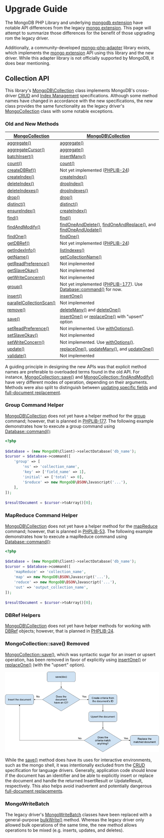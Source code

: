 # Upgrade Guide

The MongoDB PHP Library and underlying [mongodb extension][ext-mongodb] have
notable API differences from the legacy [mongo extension][ext-mongo]. This page
will attempt to summarize those differences for the benefit of those upgrading 
rom the legacy driver.

Additionally, a community-developed [mongo-php-adapter][adapter] library exists,
which implements the [mongo extension][ext-mongo] API using this library and the
new driver. While this adapter library is not officially supported by MongoDB,
it does bear mentioning.

[ext-mongo]: http://php.net/mongo
[ext-mongodb]: http://php.net/mongodb
[adapter]: https://github.com/alcaeus/mongo-php-adapter

## Collection API

This library's [MongoDB\Collection][collection] class implements MongoDB's
cross-driver [CRUD][crud-spec] and [Index Management][index-spec]
specifications. Although some method names have changed in accordance with the
new specifications, the new class provides the same functionality as the legacy
driver's [MongoCollection][mongocollection] class with some notable exceptions.

[collection]: classes/collection.md
[crud-spec]: https://github.com/mongodb/specifications/blob/master/source/crud/crud.rst
[index-spec]: https://github.com/mongodb/specifications/blob/master/source/index-management.rst
[mongocollection]: http://php.net/mongocollection

### Old and New Methods

| [MongoCollection][mongocollection] | [MongoDB\Collection][collection] |
| --- | --- |
| [aggregate()](http://php.net/manual/en/mongocollection.aggregate.php) | [aggregate()](classes/collection.md#aggregate) |
| [aggregateCursor()](http://php.net/manual/en/mongocollection.aggregatecursor.php) | [aggregate()](classes/collection.md#aggregate) |
| [batchInsert()](http://php.net/manual/en/mongocollection.batchinsert.php) | [insertMany()](classes/collection.md#insertmany) |
| [count()](http://php.net/manual/en/mongocollection.count.php) | [count()](classes/collection.md#count) |
| [createDBRef()](http://php.net/manual/en/mongocollection.createdbref.php) | Not yet implemented ([PHPLIB-24][jira-dbref]) |
| [createIndex()](http://php.net/manual/en/mongocollection.createindex.php) | [createIndex()](classes/collection.md#createindex) |
| [deleteIndex()](http://php.net/manual/en/mongocollection.deleteindex.php) | [dropIndex()](classes/collection.md#dropindex) |
| [deleteIndexes()](http://php.net/manual/en/mongocollection.deleteindexes.php) | [dropIndexes()](classes/collection.md#dropindexes) |
| [drop()](http://php.net/manual/en/mongocollection.drop.php) | [drop()](classes/collection.md#drop) |
| [distinct()](http://php.net/manual/en/mongocollection.distinct.php) | [distinct()](classes/collection.md#distinct) |
| [ensureIndex()](http://php.net/manual/en/mongocollection.ensureindex.php) | [createIndex()](classes/collection.md#createindex) |
| [find()](http://php.net/manual/en/mongocollection.find.php) | [find()](classes/collection.md#find) |
| [findAndModify()](http://php.net/manual/en/mongocollection.findandmodify.php) | [findOneAndDelete()](classes/collection.md#findoneanddelete), [findOneAndReplace()](classes/collection.md#findoneandreplace), and [findOneAndUpdate()](classes/collection.md#findoneandupdate) |
| [findOne()](http://php.net/manual/en/mongocollection.findone.php) | [findOne()](classes/collection.md#findone) |
| [getDBRef()](http://php.net/manual/en/mongocollection.getdbref.php) | Not yet implemented ([PHPLIB-24][jira-dbref]) |
| [getIndexInfo()](http://php.net/manual/en/mongocollection.getindexinfo.php) | [listIndexes()](classes/collection.md#listindexes) |
| [getName()](http://php.net/manual/en/mongocollection.getname.php) | [getCollectionName()](classes/collection.md#getcollectionname) |
| [getReadPreference()](http://php.net/manual/en/mongocollection.getreadpreference.php) | Not implemented |
| [getSlaveOkay()](http://php.net/manual/en/mongocollection.getslaveokay.php) | Not implemented |
| [getWriteConcern()](http://php.net/manual/en/mongocollection.getwriteconcern.php) | Not implemented |
| [group()](http://php.net/manual/en/mongocollection.group.php) | Not yet implemented ([PHPLIB-177][jira-group]). Use [Database::command()](classes/database.md#command) for now. |
| [insert()](http://php.net/manual/en/mongocollection.insert.php) | [insertOne()](classes/collection.md#insertone) |
| [parallelCollectionScan()](http://php.net/manual/en/mongocollection.parallelcollectionscan.php) | Not implemented |
| [remove()](http://php.net/manual/en/mongocollection.remove.php) | [deleteMany()](classes/collection.md#deleteMany) and [deleteOne()](classes/collection.md#deleteone) |
| [save()](http://php.net/manual/en/mongocollection.save.php) | [insertOne()](classes/collection.md#insertone) or [replaceOne()](classes/collection.md#replaceone) with "upsert" option |
| [setReadPreference()](http://php.net/manual/en/mongocollection.setreadpreference.php) | Not implemented. Use [withOptions()](classes/collection.md#withoptions). |
| [setSlaveOkay()](http://php.net/manual/en/mongocollection.getslaveokay.php) | Not implemented |
| [setWriteConcern()](http://php.net/manual/en/mongocollection.setwriteconcern.php) | Not implemented. Use [withOptions()](classes/collection.md#withoptions). |
| [update()](http://php.net/manual/en/mongocollection.update.php) | [replaceOne()](classes/collection.md#replaceone), [updateMany()](classes/collection.md#updatemany), and [updateOne()](classes/collection.md#updateone) |
| [validate()](http://php.net/manual/en/mongocollection.validate.php) | Not implemented |

[jira-group]: https://jira.mongodb.org/browse/PHPLIB-177
[jira-dbref]: https://jira.mongodb.org/browse/PHPLIB-24

A guiding principle in designing the new APIs was that explicit method names
are preferable to overloaded terms found in the old API. For instance,
[MongoCollection::save()][save] and 
[MongoCollection::findAndModify()][findandmodify] have very different modes of
operation, depending on their arguments. Methods were also split to distinguish
between [updating specific fields][update] and
[full-document replacement][replace].

[save]: http://php.net/manual/en/mongocollection.save.php
[findandmodify]: http://php.net/manual/en/mongocollection.findandmodify.php
[update]: https://docs.mongodb.org/manual/tutorial/modify-documents/#update-specific-fields-in-a-document
[replace]: https://docs.mongodb.org/manual/tutorial/modify-documents/#replace-the-document

### Group Command Helper

[MongoDB\Collection][collection] does not yet have a helper method for the
[group][group] command; however, that is planned in [PHPLIB-177][jira-group].
The following example demonstrates how to execute a group command using
[Database::command()](classes/database.md#command):

```php
<?php

$database = (new MongoDB\Client)->selectDatabase('db_name');
$cursor = $database->command([
    'group' => [
        'ns' => 'collection_name',
        'key' => ['field_name' => 1],
        'initial' => ['total' => 0],
        '$reduce' => new MongoDB\BSON\Javascript('...'),
    ],
]);

$resultDocument = $cursor->toArray()[0];
```

[group]: https://docs.mongodb.org/manual/reference/command/group/

### MapReduce Command Helper

[MongoDB\Collection][collection] does not yet have a helper method for the
[mapReduce][mapReduce] command; however, that is planned in
[PHPLIB-53][jira-mapreduce]. The following example demonstrates how to execute a
mapReduce command using [Database::command()](classes/database.md#command):

```php
<?php

$database = (new MongoDB\Client)->selectDatabase('db_name');
$cursor = $database->command([
    'mapReduce' => 'collection_name',
    'map' => new MongoDB\BSON\Javascript('...'),
    'reduce' => new MongoDB\BSON\Javascript('...'),
    'out' => 'output_collection_name',
]);

$resultDocument = $cursor->toArray()[0];
```

[mapReduce]: https://docs.mongodb.org/manual/reference/command/mapReduce/
[jira-mapreduce]: https://jira.mongodb.org/browse/PHPLIB-53

### DBRef Helpers

[MongoDB\Collection][collection] does not yet have helper methods for working
with [DBRef][dbref] objects; however, that is planned in
[PHPLIB-24][jira-dbref].

[dbref]: https://docs.mongodb.org/manual/reference/database-references/#dbrefs

### MongoCollection::save() Removed

[MongoCollection::save()][save], which was syntactic sugar for an insert or
upsert operation, has been removed in favor of explicitly using
[insertOne()](classes/collection.md#insertone) or
[replaceOne()](classes/collection.md#replaceone) (with the "upsert" option).

![save() flowchart](img/save-flowchart.png)

While the [save()][save] method does have its uses for interactive environments,
such as the mongo shell, it was intentionally excluded from the
[CRUD][crud-spec] specification for language drivers. Generally, application
code should know if the document has an identifier and be able to explicitly
insert or replace the document and handle the returned InsertResult or
UpdateResult, respectively. This also helps avoid inadvertent and potentially
dangerous [full-document replacements][replace].

### MongoWriteBatch

The legacy driver's [MongoWriteBatch][batch] classes have been replaced with a
general-purpose [bulkWrite()](classes/collection.md#bulkwrite) method. Whereas
the legacy driver only allowed bulk operations of the same time, the new method
allows operations to be mixed (e.g. inserts, updates, and deletes).

[batch]: http://php.net/manual/en/class.mongowritebatch.php
